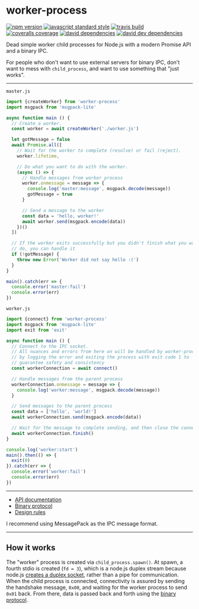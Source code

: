 worker-process
===

[![npm version](https://img.shields.io/npm/v/worker-process.svg?style=flat-square)](https://npmjs.com/package/worker-process)
[![javascript standard style](https://img.shields.io/badge/code%20style-standard-blue.svg?style=flat-square)](http://standardjs.com/)
[![travis build](https://img.shields.io/travis/SEAPUNK/worker-process/master.svg?style=flat-square)](https://travis-ci.org/SEAPUNK/worker-process)
[![coveralls coverage](https://img.shields.io/coveralls/SEAPUNK/worker-process.svg?style=flat-square)](https://coveralls.io/github/SEAPUNK/worker-process)
[![david dependencies](https://david-dm.org/SEAPUNK/worker-process.svg?style=flat-square)](https://david-dm.org/SEAPUNK/worker-process)
[![david dev dependencies](https://david-dm.org/SEAPUNK/worker-process/dev-status.svg?style=flat-square)](https://david-dm.org/SEAPUNK/worker-process)

Dead simple worker child processes for Node.js with a modern Promise API
and a binary IPC.

For people who don't want to use external servers for binary IPC,
don't want to mess with `child_process`, and want to use something
that "just works".

---

`master.js`

```js
import {createWorker} from 'worker-process'
import msgpack from 'msgpack-lite'

async function main () {
  // Create a worker.
  const worker = await createWorker('./worker.js')

  let gotMessage = false
  await Promise.all([
    // Wait for the worker to complete (resolve) or fail (reject).
    worker.lifetime,

    // Do what you want to do with the worker.
    (async () => {
      // Handle messages from worker process
      worker.onmessage = message => {
        console.log('master:message', msgpack.decode(message))
        gotMessage = true
      }

      // Send a message to the worker
      const data = 'hello, worker!'
      await worker.send(msgpack.encode(data))
    })()
  ])

  // If the worker exits successfully but you didn't finish what you wanted to
  // do, you can handle it
  if (!gotMessage) {
    throw new Error('Worker did not say hello :(')
  }
}

main().catch(err => {
  console.error('master:fail')
  console.error(err)
})
```

`worker.js`

```js
import {connect} from 'worker-process'
import msgpack from 'msgpack-lite'
import exit from 'exit'

async function main () {
  // Connect to the IPC socket.
  // All nuances and errors from here on will be handled by worker-process
  // by logging the error and exiting the process with exit code 1 to
  // guarantee safety and consistency
  const workerConnection = await connect()

  // Handle messages from the parent process
  workerConnection.onmessage = message => {
    console.log('worker:message', msgpack.decode(message))
  }

  // Send messages to the parent process
  const data = ['hello', 'world!']
  await workerConnection.send(msgpack.encode(data))

  // Wait for the message to complete sending, and then close the connection
  await workerConnection.finish()
}

console.log('worker:start')
main().then(() => {
  exit(0)
}).catch(err => {
  console.error('worker:fail')
  console.error(err)
})
```

---

- [API documentation](docs/api.md)
- [Binary protocol](docs/protocol.md)
- [Design rules](docs/rules.md)

I recommend using MessagePack as the IPC message format.

---

How it works
---

The "worker" process is created via `child_process.spawn()`. At spawn, a fourth
stdio is created (`fd = 3`), which is a node.js duplex stream because node.js
[creates a duplex socket](https://github.com/nodejs/help/issues/321), rather
than a pipe for communication. When the child process is connected, connectivity
is assured by sending the handshake message, `0x00`, and waiting for the worker
process to send `0x01` back. From there, data is passed back and forth using the
[binary protocol](docs/protocol.md).
